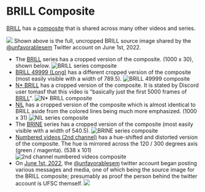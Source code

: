 # BRILL Composite

[BRILL](BRILL "wikilink") has a [composite](Video_Composites "wikilink") that is shared across many other videos and series.

![](https://www.unfavorablesemicircle.com/june_22_brill_composite.jpg)
Shown above is the full, uncropped BRILL source image shared by the [@unfavorablesem](twitter.com/@unfavorablesem) Twitter account on June 1st, 2022.

  - The [BRILL](BRILL "wikilink") series has a cropped version of the composite. (1000 x 30), shown below.
    ![BRILL series composite](https://www.unfavorablesemicircle.com/BRILL_composite.png)
  - [BRILL 49999 (Long)](BRILL_49999_(Long) "wikilink") has a different cropped version of the composite (most easily visible with a width of 789.5).
    ![BRILL 49999 composite](https://www.unfavorablesemicircle.com/BRILL49999_composite_width_789_5.png)
  - [N\* BRILL](N*_BRILL "wikilink") has a cropped version of the composite. It is stated by Discord user tomasf that this video is "basically just the first 5000 frames of [BRILL](BRILL "wikilink")".
    ![N* BRILL composite](https://www.unfavorablesemicircle.com/BRILLN_composite.png)
  - [NIL](NIL "wikilink") has a cropped version of the composite which is almost identical to BRILL aside from the colored lines being much more emphasized. (1000 x 31)
    ![NIL series composite](https://www.unfavorablesemicircle.com/NIL_composite_combined.png)
  - The [BRINE](BRINE "wikilink") series has a cropped version of the composite (most easily visible with a width of 540.5).
    ![BRINE series composite](https://www.unfavorablesemicircle.com/BRINE_composite_width_540_5.png)
  - [Numbered videos (2nd channel)](Numbered_videos_(2nd_channel) "wikilink") has a hue-shifted and distorted version of the composite. The hue is mirrored across the 120 / 300 degrees axis (green / magenta). (538 x 101)
    ![2nd channel numbered videos composite](https://www.unfavorablesemicircle.com/Numbered_2016-07-12_composite.png)
  - On [June 1st, 2022](June_2022_twitter_posts "wikilink"), the [@unfavorablesem](twitter.com/@unfavorablesem) twitter account began posting various messages and    media, one of which being the source image for the BRILL composite; presumably as proof the person behind the twitter account is UFSC themself.
    ![](https://www.unfavorablesemicircle.com/june_22_brill_composite.jpg)
